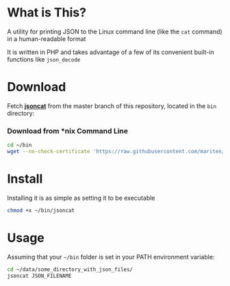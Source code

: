 What is This?
=============
A utility for printing JSON to the Linux command line (like the `cat` command) in a human-readable format

It is written in PHP and takes advantage of a few of its convenient built-in functions like `json_decode`

Download
========
Fetch [**jsoncat**](https://github.com/mariten/json-cat/blob/master/bin/jsoncat) from the master branch of this repository, located in the `bin` directory:

### Download from *nix Command Line
```bash
cd ~/bin
wget --no-check-certificate 'https://raw.githubusercontent.com/mariten/json-cat/master/bin/jsoncat'
```

Install
=======
Installing it is as simple as setting it to be executable
```bash
chmod +x ~/bin/jsoncat
```

Usage
=====
Assuming that your `~/bin` folder is set in your PATH environment variable:

```bash
cd ~/data/some_directory_with_json_files/
jsoncat JSON_FILENAME
```
